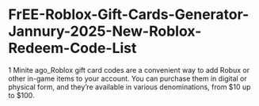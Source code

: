 # FrEE-Roblox-Gift-Cards-Generator-Jannury-2025-New-Roblox-Redeem-Code-List
1 Minite ago_Roblox gift card codes are a convenient way to add Robux or other in-game items to your account. You can purchase them in digital or physical form, and they’re available in various denominations, from $10 up to $100.
